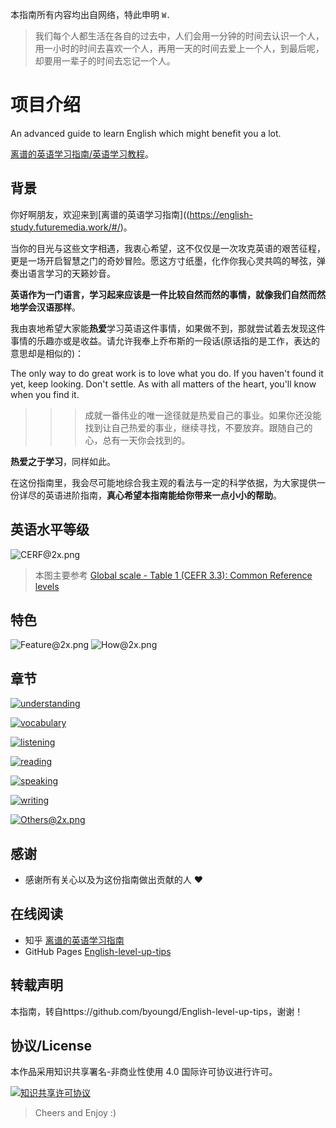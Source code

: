 本指南所有内容均出自网络，特此申明 `W.`

> 我们每个人都生活在各自的过去中，人们会用一分钟的时间去认识一个人，用一小时的时间去喜欢一个人，再用一天的时间去爱上一个人，到最后呢，却要用一辈子的时间去忘记一个人。

# 项目介绍

An advanced guide to learn English which might benefit you a lot.

[离谱的英语学习指南/英语学习教程](https://english-study.futuremedia.work/#/)。

## 背景

你好啊朋友，欢迎来到[离谱的英语学习指南]((https://english-study.futuremedia.work/#/)。

当你的目光与这些文字相遇，我衷心希望，这不仅仅是一次攻克英语的艰苦征程，更是一场开启智慧之门的奇妙冒险。愿这方寸纸墨，化作你我心灵共鸣的琴弦，弹奏出语言学习的天籁妙音。

**英语作为一门语言，学习起来应该是一件比较自然而然的事情，就像我们自然而然地学会汉语那样**。

我由衷地希望大家能**热爱**学习英语这件事情，如果做不到，那就尝试着去发现这件事情的乐趣亦或是收益。请允许我奉上乔布斯的一段话(原话指的是工作，表达的意思却是相似的)：

The only way to do great work is to love what you do. If you haven't found it yet, keep looking. Don't settle. As with all matters of the heart, you'll know when you find it.

> > > 成就一番伟业的唯一途径就是热爱自己的事业。如果你还没能找到让自己热爱的事业，继续寻找，不要放弃。跟随自己的心，总有一天你会找到的。

**热爱之于学习**，同样如此。

在这份指南里，我会尽可能地综合我主观的看法与一定的科学依据，为大家提供一份详尽的英语进阶指南，**真心希望本指南能给你带来一点小小的帮助**。

## 英语水平等级

![CERF@2x.png](assets/CEFR@2x.png)

> 本图主要参考 [Global scale - Table 1 (CEFR 3.3): Common Reference levels](http://www.coe.int/en/web/common-european-framework-reference-languages/table-1-cefr-3.3-common-reference-levels-global-scale)

## 特色

![Feature@2x.png](assets/Feature.png)
![How@2x.png](assets/How.png)

## 章节

[![understanding](assets/understanding@2x.png)](part-1/1-understanding.md)

[![vocabulary](assets/vocabulary@2x.png)](part-1/2-vocabulary.md)

[![listening](assets/listening@2x.png)](part-1/3-listening.md)

[![reading](assets/reading@2x.png)](part-1/4-reading.md)

[![speaking](assets/speaking@2x.png)](part-1/5-speaking.md)

[![writing](assets/writing@2x.png)](part-1/6-writing.md)

[![Others@2x.png](assets/Others@2x.png)](part-2/x-misc.md)

## 感谢

- 感谢所有关心以及为这份指南做出贡献的人 ❤️


## 在线阅读

- 知乎 [离谱的英语学习指南](https://zhuanlan.zhihu.com/p/444211376)
- GitHub Pages [English-level-up-tips](https://english-study.futuremedia.work/#/)

## 转载声明

本指南，转自https://github.com/byoungd/English-level-up-tips，谢谢！

## 协议/License

本作品采用知识共享署名-非商业性使用 4.0 国际许可协议进行许可。

<a rel="license" href="http://creativecommons.org/licenses/by-nc/4.0/"><img alt="知识共享许可协议" style="border-width:0" src="https://i.creativecommons.org/l/by-nc/4.0/88x31.png" /></a> <a rel="license" href="http://creativecommons.org/licenses/by-nc/4.0/"></a>



> Cheers and Enjoy :)
